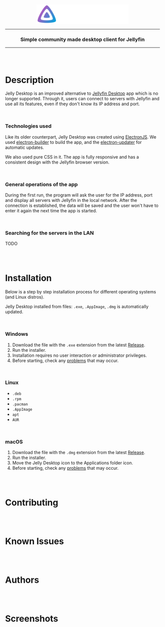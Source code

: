 <p align="center"><img src="images/logo.svg" width="300"></p>

---

<h3 align="center">Simple community made desktop client for Jellyfin</h3>

---

<br><br>

# **Description**

Jelly Desktop is an improved alternative to [Jellyfin Desktop](https://github.com/jellyfin-archive/jellyfin-desktop) app which is no longer supported. Through it, users can connect to servers with Jellyfin and use all its features, even if they don't know its IP address and port.

<br>

### **Technologies used**

Like its older counterpart, Jelly Desktop was created using [ElectronJS](https://www.electronjs.org/). We used [electron-builder](https://www.npmjs.com/package/electron-builder) to build the app, and the [electron-updater](https://www.npmjs.com/package/electron-updater) for automatic updates.

We also used pure CSS in it. The app is fully responsive and has a consistent design with the Jellyfin browser version.

<br>

### **General operations of the app**

During the first run, the program will ask the user for the IP address, port and display all servers with Jellyfin in the local network. After the connection is established, the data will be saved and the user won't have to enter it again the next time the app is started.

<br>

### **Searching for the servers in the LAN**

TODO

<br><br>

# **Installation**

Below is a step by step installation process for different operating systems (and Linux distros).

Jelly Desktop installed from files: `.exe`, `.AppImage`, `.dmg` is automatically updated.

<br>

### **Windows**
1. Download the file with the `.exe` extension from the latest [Release](https://github.com/imLinguin/jelly-desktop/releases/latest).
2. Run the installer.
3. Installation requires no user interaction or administrator privileges.
4. Before starting, check any [problems](#known-issues) that may occur.

<br>

### **Linux**
- `.deb`
- `.rpm`
- `.pacman`
- `.AppImage`
- `apt`
- `AUR`

<br>

### **macOS**
1. Download the file with the `.dmg` extension from the latest [Release](https://github.com/imLinguin/jelly-desktop/releases/latest).
2. Run the installer.
3. Move the Jelly Desktop icon to the Applications folder icon.
4. Before starting, check any [problems](#known-issues) that may occur.

<br><br>

# **Contributing**

<br><br>

# **Known Issues**

<br><br>

# **Authors**

<br><br>

# **Screenshots**